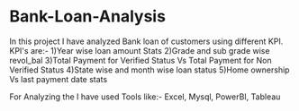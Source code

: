 # Bank-Loan-Analysis
In this project I have analyzed Bank loan of customers using different KPI.
KPI's are:-
1)Year wise loan amount Stats
2)Grade and sub grade wise revol_bal
3)Total Payment for Verified Status Vs Total Payment for Non Verified Status
4)State wise and month wise loan status
5)Home ownership Vs last payment date stats

For Analyzing the I have used Tools like:-
Excel, Mysql, PowerBI, Tableau

